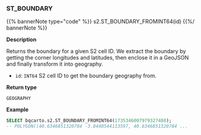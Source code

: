 ### ST_BOUNDARY

{{% bannerNote type="code" %}}
s2.ST_BOUNDARY_FROMINT64(id)
{{%/ bannerNote %}}

**Description**

Returns the boundary for a given S2 cell ID. We extract the boundary by getting the corner longitudes and latitudes, then enclose it in a GeoJSON and finally transform it into geography.

* `id`: `INT64` S2 cell ID to get the boundary geography from.

**Return type**

`GEOGRAPHY`

**Example**

```sql
SELECT bqcarto.s2.ST_BOUNDARY_FROMINT64(1735346007979327488);
-- POLYGON((40.6346851320784 -3.8440544113597, 40.6346851320784 ...
```